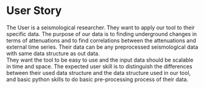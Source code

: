 # User Story

The User is a seismological researcher. They want to apply our tool to their specific data. The purpose of our data is to finding underground changes in terms of attenuations and to find correlations between the attenuations and external time series. Their data can be any preprocessed seismological data with same data structure as out data.  
They want the tool to be easy to use and the input data should be scalable in time and space. The expected user skill is to distinguish the differences between their used data structure and the data structure used in our tool, and basic python skills to do basic pre-processing process of their data. 
